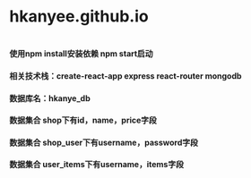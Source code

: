 # hkanyee.github.io
#
#### 使用npm install安装依赖 npm start启动
#### 相关技术栈：create-react-app express react-router mongodb
#### 数据库名：hkanye_db
#### 数据集合 shop下有id，name，price字段
#### 数据集合 shop_user下有username，password字段
#### 数据集合 user_items下有username，items字段
